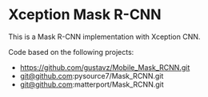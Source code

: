 # Xception Mask R-CNN

This is a Mask R-CNN implementation with Xception CNN.

Code based on the following projects: 
- https://github.com/gustavz/Mobile_Mask_RCNN.git
- git@github.com:pysource7/Mask_RCNN.git
- git@github.com:matterport/Mask_RCNN.git

